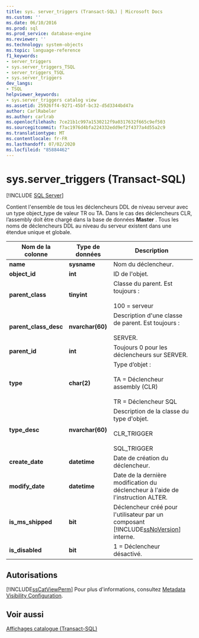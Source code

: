 ```yaml
---
title: sys. server_triggers (Transact-SQL) | Microsoft Docs
ms.custom: ''
ms.date: 06/10/2016
ms.prod: sql
ms.prod_service: database-engine
ms.reviewer: ''
ms.technology: system-objects
ms.topic: language-reference
f1_keywords:
- server_triggers
- sys.server_triggers_TSQL
- server_triggers_TSQL
- sys.server_triggers
dev_langs:
- TSQL
helpviewer_keywords:
- sys.server_triggers catalog view
ms.assetid: 25926ff4-9271-45bf-bc32-d5d3344bd47a
author: CarlRabeler
ms.author: carlrab
ms.openlocfilehash: 7ce21b1c997a1530212f9a0317632f665c9ef503
ms.sourcegitcommit: f7ac1976d4bfa224332edd9ef2f4377a4d55a2c9
ms.translationtype: MT
ms.contentlocale: fr-FR
ms.lasthandoff: 07/02/2020
ms.locfileid: "85884462"
---
```

# <a name="sysserver_triggers-transact-sql"></a>sys.server_triggers (Transact-SQL)
[!INCLUDE [SQL Server](../../includes/applies-to-version/sqlserver.md)]

  Contient l'ensemble de tous les déclencheurs DDL de niveau serveur avec un type object_type de valeur TR ou TA. Dans le cas des déclencheurs CLR, l’assembly doit être chargé dans la base de données **Master** . Tous les noms de déclencheurs DDL au niveau du serveur existent dans une étendue unique et globale.  
  
|Nom de la colonne|Type de données|Description|  
|-----------------|---------------|-----------------|  
|**name**|**sysname**|Nom du déclencheur.|  
|**object_id**|**int**|ID de l'objet.|  
|**parent_class**|**tinyint**|Classe du parent. Est toujours :<br /><br /> 100 = serveur|  
|**parent_class_desc**|**nvarchar(60)**|Description d'une classe de parent. Est toujours :<br /><br /> SERVER.|  
|**parent_id**|**int**|Toujours 0 pour les déclencheurs sur SERVER.|  
|**type**|**char(2)**|Type d’objet :<br /><br /> TA = Déclencheur assembly (CLR)<br /><br /> TR = Déclencheur SQL|  
|**type_desc**|**nvarchar(60)**|Description de la classe du type d'objet.<br /><br /> CLR_TRIGGER<br /><br /> SQL_TRIGGER|  
|**create_date**|**datetime**|Date de création du déclencheur.|  
|**modify_date**|**datetime**|Date de la dernière modification du déclencheur à l'aide de l'instruction ALTER.|  
|**is_ms_shipped**|**bit**|Déclencheur créé pour l'utilisateur par un composant [!INCLUDE[ssNoVersion](../../includes/ssnoversion-md.md)] interne.|  
|**is_disabled**|**bit**|1 = Déclencheur désactivé.|  
  
## <a name="permissions"></a>Autorisations  
 [!INCLUDE[ssCatViewPerm](../../includes/sscatviewperm-md.md)] Pour plus d'informations, consultez [Metadata Visibility Configuration](../../relational-databases/security/metadata-visibility-configuration.md).  
  
## <a name="see-also"></a>Voir aussi  
 [Affichages catalogue &#40;Transact-SQL&#41;](../../relational-databases/system-catalog-views/catalog-views-transact-sql.md)  
  
  
